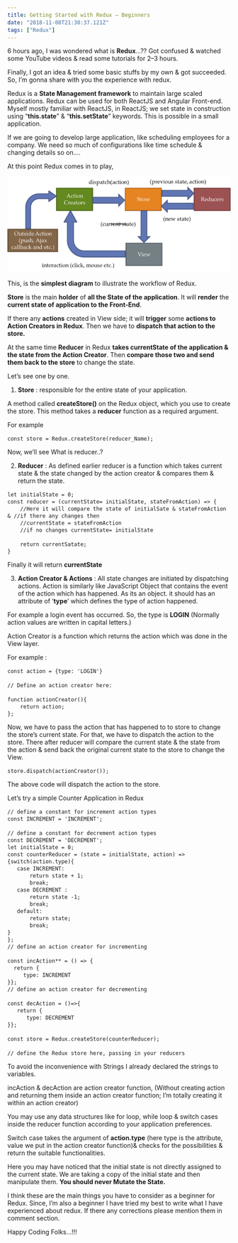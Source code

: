 ```yaml
---
title: Getting Started with Redux — Beginners
date: "2018-11-08T21:30:37.121Z"
tags: ["Redux"]
---
```

6 hours ago, I was wondered what is **Redux**…?? Got confused & watched some YouTube videos & read some tutorials for 2–3 hours.

Finally, I got an idea & tried some basic stuffs by my own & got succeeded. So, I’m gonna share with you the experience with redux.

Redux is a **State Management framework** to maintain large scaled applications. Redux can be used for both ReactJS and Angular Front-end. Myself mostly familiar with ReactJS, in ReactJS; we set state in construction using “**this.state**” & “**this.setState**” keywords. This is possible in a small application.

If we are going to develop large application, like scheduling employees for a company. We need so much of configurations like time schedule & changing details so on….

At this point Redux comes in to play,

![](images/1.png)


This, is the **simplest diagram** to illustrate the workflow of Redux.

**Store** is the main **holder** of **all the State of the application**. It will **render** the **current state of application to the Front-End**.

If there any **actions** created in View side; it will **trigger** some **actions to Action Creators in Redux**. Then we have to **dispatch that action to the store.**

At the same time **Reducer** in Redux **takes currentState of the application & the state from the Action Creator**. Then **compare those two and send them back to the store** to change the state.

Let’s see one by one.

1.  **Store** : responsible for the entire state of your application.

A method called **createStore()** on the Redux object, which you use to create the store. This method takes a **reducer** function as a required argument.

For example
```
const store = Redux.createStore(reducer_Name);
```
Now, we’ll see What is reducer..?

2. **Reducer** : As defined earlier reducer is a function which takes current state & the state changed by the action creator & compares them & return the state.
```
let initialState = 0;  
const reducer = (currentState= initialState, stateFromAction) => {  
	//Here it will compare the state of initialSate & stateFromAction & //if there any changes then  
	//currentState = stateFromAction  
	//if no changes currentState= initialState

	return currentSatate;
}
```
Finally it will return **currentState**

3. **Action Creator & Actions** : All state changes are initiated by dispatching actions. Action is similarly like JavaScript Object that contains the event of the action which has happened. As its an object. it should has an attribute of ‘**type**’ which defines the type of action happened.

For example a login event has occurred. So, the type is **LOGIN** (Normally action values are written in capital letters.)

Action Creator is a function which returns the action which was done in the View layer.

For example :

```
const action = {type: 'LOGIN'}

// Define an action creator here:

function actionCreator(){
	return action;
};
```
Now, we have to pass the action that has happened to to store to change the store’s current state. For that, we have to dispatch the action to the store. There after reducer will compare the current state & the state from the action & send back the original current state to the store to change the View.

```
store.dispatch(actionCreator());
```

The above code will dispatch the action to the store.

Let’s try a simple Counter Application in Redux

```
// define a constant for increment action types  
const INCREMENT = 'INCREMENT';

// define a constant for decrement action types
const DECREMENT = 'DECREMENT'; 
let initialState = 0;
const counterReducer = (state = initialState, action) =>{switch(action.type){  
   case INCREMENT:  
       return state + 1;  
       break;  
   case DECREMENT :  
       return state -1;  
       break;  
   default:  
       return state;  
       break;  
}  
};
// define an action creator for incrementing

const incAction** = () => {  
  return {  
     type: INCREMENT  
}};
// define an action creator for decrementing

const decAction = ()=>{  
   return {  
      type: DECREMENT  
}};

const store = Redux.createStore(counterReducer);

// define the Redux store here, passing in your reducers
```
To avoid the inconvenience with Strings I already declared the strings to variables.

incAction & decAction are action creator function, (Without creating action and returning them inside an action creator function; I’m totally creating it within an action creator)

You may use any data structures like for loop, while loop & switch cases inside the reducer function according to your application preferences.

Switch case takes the argument of **action.type** (here type is the attribute, value we put in the action creator function)& checks for the possibilities & return the suitable functionalities.

Here you may have noticed that the initial state is not directly assigned to the current state. We are taking a copy of the initial state and then manipulate them. **You should never Mutate the State.**

I think these are the main things you have to consider as a beginner for Redux. Since, I’m also a beginner I have tried my best to write what I have experienced about redux. If there any corrections please mention them in comment section.

Happy Coding Folks…!!!

